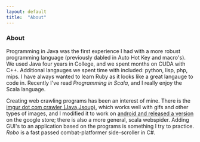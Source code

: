 ```yaml
---
layout: default 
title:  "About"
---
```


### About 

Programming in Java was the first experience I had with a more robust programming language (previously dabled in Auto Hot Key and macro's).
We used Java four  years in College, and we spent months on CUDA with C++. Additional langauges we 
spent time with included: python, lisp, php, mips. I have always wanted to learn 
Ruby as it looks like a great langauge to code in. Recently I've read *Programming in Scala*, and I really enjoy the Scala language.

Creating web crawling programs has been an interest of mine. There is the <a href="https://github.com/HugoRiggs/ImgurSpider" target="_blank">imgur dot com crawler (Java,Jsoup)</a>, which works
well with gifs and other types of images, and I modified it to work on <a href="https://play.google.com/store/apps/details?id=com.imgurdirectorydownloader&hl=en" target="_blank">android and released a version</a>
on the google store; there is also a more general, scala webspider. Adding GUI's to an application based on the programs is something I try to practice. *Robo* is a fast passed combat-platformer side-scroller in C#.

